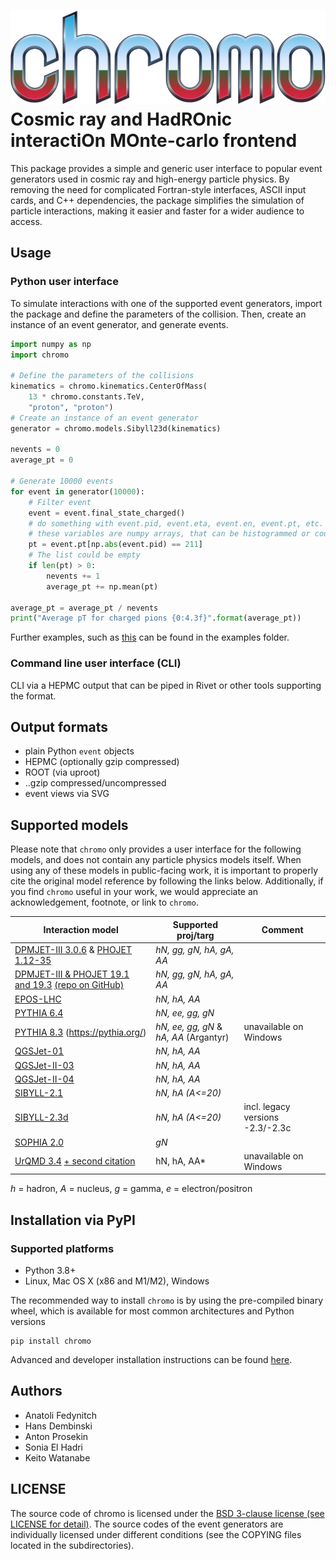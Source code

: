 # ![](doc/chromo.svg)<br> Cosmic ray and HadROnic interactiOn MOnte-carlo frontend

This package provides a simple and generic user interface to popular event generators used in cosmic ray and high-energy particle physics. By removing the need for complicated Fortran-style interfaces, ASCII input cards, and C++ dependencies, the package simplifies the simulation of particle interactions, making it easier and faster for a wider audience to access.

## Usage

### Python user interface

To simulate interactions with one of the supported event generators, import the package and define the parameters of the collision. Then, create an instance of an event generator, and generate events.

```python
import numpy as np
import chromo

# Define the parameters of the collisions
kinematics = chromo.kinematics.CenterOfMass(
    13 * chromo.constants.TeV,
    "proton", "proton")
# Create an instance of an event generator
generator = chromo.models.Sibyll23d(kinematics)

nevents = 0
average_pt = 0

# Generate 10000 events
for event in generator(10000):
    # Filter event
    event = event.final_state_charged()
    # do something with event.pid, event.eta, event.en, event.pt, etc.
    # these variables are numpy arrays, that can be histogrammed or counted like
    pt = event.pt[np.abs(event.pid) == 211]
    # The list could be empty
    if len(pt) > 0:
        nevents += 1
        average_pt += np.mean(pt)

average_pt = average_pt / nevents
print("Average pT for charged pions {0:4.3f}".format(average_pt))
```

Further examples, such as [this](examples/compare_models.ipynb) can be found in the examples folder.

### Command line user interface (CLI) 

CLI via a HEPMC output that can be piped in Rivet or other tools supporting the format.

## Output formats

- plain Python `event` objects
- HEPMC (optionally gzip compressed)
- ROOT (via uproot)
- ..gzip compressed/uncompressed
- event views via SVG  

## Supported models

Please note that `chromo` only provides a user interface for the following models, and does not contain any particle physics models itself. When using any of these models in public-facing work, it is important to properly cite the original model reference by following the links below. Additionally, if you find `chromo` useful in your work, we would appreciate an acknowledgement, footnote, or link to `chromo`.

| Interaction model                                         | Supported proj/targ       | Comment                         | 
|------------------------------------------------------------|---------------------------|--------------------------------|
| [DPMJET-III 3.0.6](https://inspirehep.net/literature/538940) & [PHOJET 1.12-35](https://inspirehep.net/literature/373339)      | *hN, gg, gN, hA, gA, AA*  | |
| [DPMJET-III & PHOJET 19.1 and 19.3](https://inspirehep.net/literature/1503512) [(repo on GitHub)](https://github.com/DPMJET/DPMJET) |  *hN, gg, gN, hA, gA, AA* | |
| [EPOS-LHC](https://inspirehep.net/literature/1236629)     | *hN, hA, AA*              | |
| [PYTHIA 6.4](https://inspirehep.net/literature/712925)    | *hN, ee, gg, gN*          | |
| [PYTHIA 8.3](https://inspirehep.net/literature/2056998) (https://pythia.org/) | *hN, ee, gg, gN* & *hA, AA* (Argantyr) | unavailable on Windows |
| [QGSJet-01](https://inspirehep.net/literature/460408)     | *hN, hA, AA*              | |
| [QGSJet-II-03](https://inspirehep.net/literature/667881)  | *hN, hA, AA*              | |
| [QGSJet-II-04](https://inspirehep.net/literature/872658)  | *hN, hA, AA*              | |
| [SIBYLL-2.1](https://inspirehep.net/literature/823839)    | *hN, hA (A<=20)*          | |
| [SIBYLL-2.3d](https://inspirehep.net/literature/1768983)  | *hN, hA (A<=20)*          | incl. legacy versions -2.3/-2.3c |
| [SOPHIA 2.0](https://inspirehep.net/literature/497602)    | *gN*                      | |
| [UrQMD 3.4](https://inspirehep.net/literature/468266) [+ second citation](https://inspirehep.net/literature/507334)    |  hN, hA, AA* | unavailable on Windows |


*h* = hadron, *A* = nucleus, *g* = gamma, *e* = electron/positron

## Installation via PyPI

### Supported platforms

- Python 3.8+
- Linux, Mac OS X (x86 and M1/M2), Windows

The recommended way to install `chromo` is by using the pre-compiled binary wheel, which is available for most common architectures and Python versions

    pip install chromo

Advanced and developer installation instructions can be found [here](doc/dev_docs.md).


## Authors

- Anatoli Fedynitch
- Hans Dembinski
- Anton Prosekin
- Sonia El Hadri
- Keito Watanabe

## LICENSE

The source code of chromo is licensed under the [BSD 3-clause license (see LICENSE for detail)](LICENSE). The source codes of the event generators are individually licensed under different conditions (see the COPYING files located in the subdirectories).
